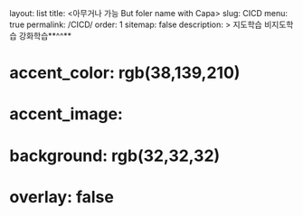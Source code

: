 layout: list
title: <아무거나 가능 But foler name with Capa>
slug: CICD
menu: true
permalink: /CICD/
order: 1
sitemap: false
description: >
    지도학습 비지도학습 강화학습**^^**
# accent_color: rgb(38,139,210)
# accent_image:
#   background: rgb(32,32,32)
#   overlay:    false
